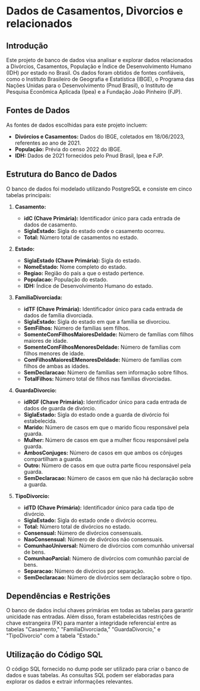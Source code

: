 # Dados de Casamentos, Divorcios e relacionados

## Introdução
 Este projeto de banco de dados visa analisar e explorar dados relacionados a Divórcios, Casamentos, População e Índice de Desenvolvimento Humano (IDH) por estado no Brasil. Os dados foram obtidos de fontes confiáveis, como o Instituto Brasileiro de Geografia e Estatística (IBGE), o Programa das Nações Unidas para o Desenvolvimento (Pnud Brasil), o Instituto de Pesquisa Econômica Aplicada (Ipea) e a Fundação João Pinheiro (FJP).

## Fontes de Dados
 As fontes de dados escolhidas para este projeto incluem:
- **Divórcios e Casamentos:** Dados do IBGE, coletados em 18/06/2023, referentes ao ano de 2021.
- **População:** Prévia do censo 2022 do IBGE.
- **IDH:** Dados de 2021 fornecidos pelo Pnud Brasil, Ipea e FJP.

## Estrutura do Banco de Dados
 O banco de dados foi modelado utilizando PostgreSQL e consiste em cinco tabelas principais:

1. **Casamento:**
    - **idC (Chave Primária):** Identificador único para cada entrada de dados de casamento.
    - **SiglaEstado:** Sigla do estado onde o casamento ocorreu.
    - **Total:** Número total de casamentos no estado.

2. **Estado:**
    - **SiglaEstado (Chave Primária):** Sigla do estado.
    - **NomeEstado:** Nome completo do estado.
    - **Regiao:** Região do país a que o estado pertence.
    - **Populacao:** População do estado.
    - **IDH:** Índice de Desenvolvimento Humano do estado.

3. **FamiliaDivorciada:**
    - **idTF (Chave Primária):** Identificador único para cada entrada de dados de família divorciada.
    - **SiglaEstado:** Sigla do estado em que a família se divorciou.
    - **SemFilhos:** Número de famílias sem filhos.
    - **SomenteComFilhosMaioresDeIdade:** Número de famílias com filhos maiores de idade.
    - **SomenteComFilhosMenoresDeIdade:** Número de famílias com filhos menores de idade.
    - **ComFilhosMaioresEMenoresDeIdade:** Número de famílias com filhos de ambas as idades.
    - **SemDeclaracao:** Número de famílias sem informação sobre filhos.
    - **TotalFilhos:** Número total de filhos nas famílias divorciadas.

4. **GuardaDivorcio:**
    - **idRGF (Chave Primária):** Identificador único para cada entrada de dados de guarda de divórcio.
    - **SiglaEstado:** Sigla do estado onde a guarda de divórcio foi estabelecida.
    - **Marido:** Número de casos em que o marido ficou responsável pela guarda.
    - **Mulher:** Número de casos em que a mulher ficou responsável pela guarda.
    - **AmbosConjuges:** Número de casos em que ambos os cônjuges compartilham a guarda.
    - **Outro:** Número de casos em que outra parte ficou responsável pela guarda.
    - **SemDeclaracao:** Número de casos em que não há declaração sobre a guarda.

5. **TipoDivorcio:**
    - **idTD (Chave Primária):** Identificador único para cada tipo de divórcio.
    - **SiglaEstado:** Sigla do estado onde o divórcio ocorreu.
    - **Total:** Número total de divórcios no estado.
    - **Consensual:** Número de divórcios consensuais.
    - **NaoConsensual:** Número de divórcios não consensuais.
    - **ComunhaoUniversal:** Número de divórcios com comunhão universal de bens.
    - **ComunhaoParcial:** Número de divórcios com comunhão parcial de bens.
    - **Separacao:** Número de divórcios por separação.
    - **SemDeclaracao:** Número de divórcios sem declaração sobre o tipo.

## Dependências e Restrições
 O banco de dados inclui chaves primárias em todas as tabelas para garantir unicidade nas entradas. Além disso, foram estabelecidas restrições de chave estrangeira (FK) para manter a integridade referencial entre as tabelas "Casamento," "FamiliaDivorciada," "GuardaDivorcio," e "TipoDivorcio" com a tabela "Estado."

## Utilização do Código SQL
 O código SQL fornecido no dump pode ser utilizado para criar o banco de dados e suas tabelas. As consultas SQL podem ser elaboradas para explorar os dados e extrair informações relevantes.


